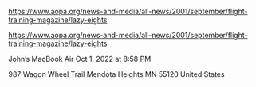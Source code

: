 https://www.aopa.org/news-and-media/all-news/2001/september/flight-training-magazine/lazy-eights

https://www.aopa.org/news-and-media/all-news/2001/september/flight-training-magazine/lazy-eights


John’s MacBook Air
Oct 1, 2022 at 8:58 PM



987 Wagon Wheel Trail
Mendota Heights MN 55120
United States